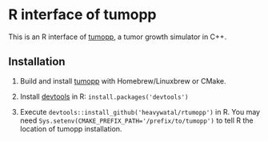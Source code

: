# R interface of tumopp

This is an R interface of [tumopp](https://github.com/heavywatal/tumopp),
a tumor growth simulator in C++.

## Installation

1.  Build and install [tumopp](https://github.com/heavywatal/tumopp) with Homebrew/Linuxbrew or CMake.

1.  Install [devtools](https://github.com/hadley/devtools) in R:
    `install.packages('devtools')`

1.  Execute `devtools::install_github('heavywatal/rtumopp')` in R.
    You may need `Sys.setenv(CMAKE_PREFIX_PATH='/prefix/to/tumopp')` to tell R the location of tumopp installation.
